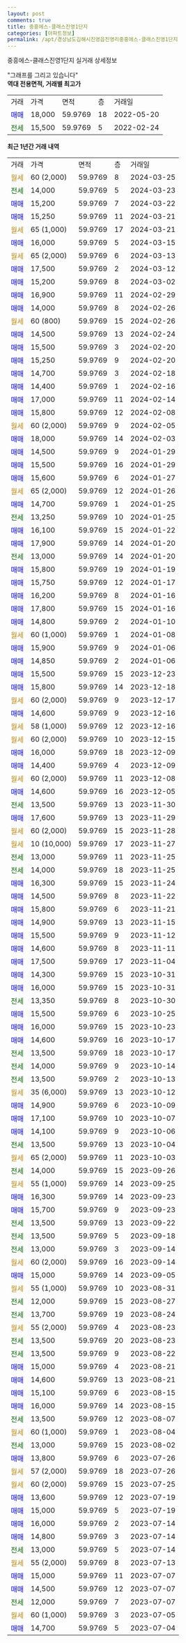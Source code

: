 ```yaml
---
layout: post
comments: true
title: 중흥에스-클래스진영1단지
categories: [아파트정보]
permalink: /apt/경상남도김해시진영읍진영리중흥에스-클래스진영1단지
---
```


중흥에스-클래스진영1단지 실거래 상세정보

<script type="text/javascript">
  google.charts.load('current', {'packages':['line', 'corechart']});
  google.charts.setOnLoadCallback(drawChart);

  function drawChart() {
    var data = new google.visualization.DataTable();
    data.addColumn('date', '거래일');
    data.addColumn('number', "매매");
    data.addColumn('number', "전세");
    data.addColumn('number', "전매");

    data.addRows([[new Date(Date.parse("2024-03-25")), null, null, null], [new Date(Date.parse("2024-03-23")), null, 14000, null], [new Date(Date.parse("2024-03-22")), 15200, null, null], [new Date(Date.parse("2024-03-21")), 15250, null, null], [new Date(Date.parse("2024-03-21")), null, null, null], [new Date(Date.parse("2024-03-15")), 16000, null, null], [new Date(Date.parse("2024-03-13")), null, null, null], [new Date(Date.parse("2024-03-12")), 17500, null, null], [new Date(Date.parse("2024-03-02")), 15200, null, null], [new Date(Date.parse("2024-02-29")), 16900, null, null], [new Date(Date.parse("2024-02-26")), 14000, null, null], [new Date(Date.parse("2024-02-26")), null, null, null], [new Date(Date.parse("2024-02-24")), 14500, null, null], [new Date(Date.parse("2024-02-20")), 15500, null, null], [new Date(Date.parse("2024-02-20")), 15250, null, null], [new Date(Date.parse("2024-02-18")), 14700, null, null], [new Date(Date.parse("2024-02-16")), 14400, null, null], [new Date(Date.parse("2024-02-14")), 17000, null, null], [new Date(Date.parse("2024-02-08")), 15800, null, null], [new Date(Date.parse("2024-02-05")), null, null, null], [new Date(Date.parse("2024-02-03")), 18000, null, null], [new Date(Date.parse("2024-01-29")), 14500, null, null], [new Date(Date.parse("2024-01-29")), 15500, null, null], [new Date(Date.parse("2024-01-27")), 15600, null, null], [new Date(Date.parse("2024-01-26")), null, null, null], [new Date(Date.parse("2024-01-25")), 14700, null, null], [new Date(Date.parse("2024-01-25")), null, 13250, null], [new Date(Date.parse("2024-01-22")), 16100, null, null], [new Date(Date.parse("2024-01-20")), 17900, null, null], [new Date(Date.parse("2024-01-20")), null, 13000, null], [new Date(Date.parse("2024-01-19")), 15800, null, null], [new Date(Date.parse("2024-01-17")), 15750, null, null], [new Date(Date.parse("2024-01-16")), 16200, null, null], [new Date(Date.parse("2024-01-16")), 17800, null, null], [new Date(Date.parse("2024-01-10")), 14800, null, null], [new Date(Date.parse("2024-01-08")), null, null, null], [new Date(Date.parse("2024-01-06")), 15900, null, null], [new Date(Date.parse("2024-01-06")), 14850, null, null], [new Date(Date.parse("2023-12-23")), 15500, null, null], [new Date(Date.parse("2023-12-18")), 15800, null, null], [new Date(Date.parse("2023-12-17")), null, null, null], [new Date(Date.parse("2023-12-16")), 14600, null, null], [new Date(Date.parse("2023-12-16")), null, null, null], [new Date(Date.parse("2023-12-15")), null, null, null], [new Date(Date.parse("2023-12-09")), 16000, null, null], [new Date(Date.parse("2023-12-09")), 14400, null, null], [new Date(Date.parse("2023-12-08")), null, null, null], [new Date(Date.parse("2023-12-05")), 14600, null, null], [new Date(Date.parse("2023-11-30")), null, 13500, null], [new Date(Date.parse("2023-11-29")), 17600, null, null], [new Date(Date.parse("2023-11-28")), null, null, null], [new Date(Date.parse("2023-11-27")), null, null, null], [new Date(Date.parse("2023-11-25")), null, 13000, null], [new Date(Date.parse("2023-11-25")), null, 14000, null], [new Date(Date.parse("2023-11-24")), 16300, null, null], [new Date(Date.parse("2023-11-22")), 14500, null, null], [new Date(Date.parse("2023-11-21")), 15800, null, null], [new Date(Date.parse("2023-11-15")), 14900, null, null], [new Date(Date.parse("2023-11-12")), 15500, null, null], [new Date(Date.parse("2023-11-11")), 14600, null, null], [new Date(Date.parse("2023-11-04")), 17500, null, null], [new Date(Date.parse("2023-10-31")), 14300, null, null], [new Date(Date.parse("2023-10-31")), 16000, null, null], [new Date(Date.parse("2023-10-30")), null, 13350, null], [new Date(Date.parse("2023-10-25")), 15500, null, null], [new Date(Date.parse("2023-10-23")), 16000, null, null], [new Date(Date.parse("2023-10-17")), 14600, null, null], [new Date(Date.parse("2023-10-17")), null, 13500, null], [new Date(Date.parse("2023-10-14")), null, 14000, null], [new Date(Date.parse("2023-10-13")), null, 13500, null], [new Date(Date.parse("2023-10-12")), null, null, null], [new Date(Date.parse("2023-10-09")), 14900, null, null], [new Date(Date.parse("2023-10-07")), 17100, null, null], [new Date(Date.parse("2023-10-06")), 14100, null, null], [new Date(Date.parse("2023-10-04")), null, 13500, null], [new Date(Date.parse("2023-10-03")), null, null, null], [new Date(Date.parse("2023-09-26")), null, 14000, null], [new Date(Date.parse("2023-09-25")), null, null, null], [new Date(Date.parse("2023-09-23")), 16300, null, null], [new Date(Date.parse("2023-09-23")), 15700, null, null], [new Date(Date.parse("2023-09-22")), null, 13500, null], [new Date(Date.parse("2023-09-18")), null, 13500, null], [new Date(Date.parse("2023-09-14")), null, 13000, null], [new Date(Date.parse("2023-09-14")), null, null, null], [new Date(Date.parse("2023-09-05")), 15000, null, null], [new Date(Date.parse("2023-08-31")), null, null, null], [new Date(Date.parse("2023-08-27")), null, 12000, null], [new Date(Date.parse("2023-08-24")), null, 13700, null], [new Date(Date.parse("2023-08-23")), null, null, null], [new Date(Date.parse("2023-08-23")), null, 13500, null], [new Date(Date.parse("2023-08-22")), null, 13500, null], [new Date(Date.parse("2023-08-21")), 15000, null, null], [new Date(Date.parse("2023-08-21")), 14600, null, null], [new Date(Date.parse("2023-08-15")), 15100, null, null], [new Date(Date.parse("2023-08-15")), 16000, null, null], [new Date(Date.parse("2023-08-07")), null, 13500, null], [new Date(Date.parse("2023-08-04")), null, null, null], [new Date(Date.parse("2023-08-02")), null, 13000, null], [new Date(Date.parse("2023-07-26")), 13800, null, null], [new Date(Date.parse("2023-07-26")), null, null, null], [new Date(Date.parse("2023-07-25")), null, null, null], [new Date(Date.parse("2023-07-19")), 13600, null, null], [new Date(Date.parse("2023-07-19")), 15000, null, null], [new Date(Date.parse("2023-07-14")), 16000, null, null], [new Date(Date.parse("2023-07-14")), 14800, null, null], [new Date(Date.parse("2023-07-14")), null, 13000, null], [new Date(Date.parse("2023-07-13")), null, null, null], [new Date(Date.parse("2023-07-07")), 15000, null, null], [new Date(Date.parse("2023-07-07")), 14500, null, null], [new Date(Date.parse("2023-07-07")), null, 12000, null], [new Date(Date.parse("2023-07-05")), null, null, null], [new Date(Date.parse("2023-07-04")), 14700, null, null]]);

    var options = {
      hAxis: {
        format: 'yyyy/MM/dd'
      },    
      lineWidth: 0,
      pointsVisible: true,    
      title: '최근 1년간 유형별 실거래가 분포',
      legend: { position: 'bottom' }
    };

    var formatter = new google.visualization.NumberFormat({pattern:'###,###'} );
    formatter.format(data, 1);
    formatter.format(data, 2);
    
    setTimeout(function() {
        var chart = new google.visualization.LineChart(document.getElementById('columnchart_material'));
        chart.draw(data, (options));
        document.getElementById('loading').style.display = 'none';
    }, 200);
  }
</script>


<div id="loading" style="z-index:20; display: block; margin-left: 0px">"그래프를 그리고 있습니다"</div>
<div id="columnchart_material" style="width: 95%; margin-left: 0px; display: block"></div>
<!-- contents start -->
<b>역대 전용면적, 거래별 최고가</b>
<table class="sortable">
    <tr>
      <td>거래</td>
      <td>가격</td>
      <td>면적</td>
      <td>층</td>
      <td>거래일</td>
    </tr>
        <tr>
          <td><a style="color: blue">매매</a></td>
          <td>18,000</td>
          <td>59.9769</td>
          <td>18</td>
          <td>2022-05-20</td>
        </tr>        
        <tr>
              <td><a style="color: darkgreen">전세</a></td>
              <td>15,500</td>
              <td>59.9769</td>
              <td>5</td>
              <td>2022-02-24</td>
            </tr>        
    
</table>

<b>최근 1년간 거래 내역</b>

<table class="sortable">
    <tr>
      <td>거래</td>
      <td>가격</td>
      <td>면적</td>
      <td>층</td>
      <td>거래일</td>
    </tr>
    <tr>
      <td><a style="color: darkgoldenrod">월세</a></td>
      <td>60 (2,000)</td>
      <td>59.9769</td>
      <td>8</td>
      <td>2024-03-25</td>
    </tr>          <tr>
      <td><a style="color: darkgreen">전세</a></td>
      <td>14,000</td>
      <td>59.9769</td>
      <td>5</td>
      <td>2024-03-23</td>
    </tr>          <tr>
      <td><a style="color: blue">매매</a></td>
      <td>15,200</td>
      <td>59.9769</td>
      <td>7</td>
      <td>2024-03-22</td>
    </tr>          <tr>
      <td><a style="color: blue">매매</a></td>
      <td>15,250</td>
      <td>59.9769</td>
      <td>11</td>
      <td>2024-03-21</td>
    </tr>          <tr>
      <td><a style="color: darkgoldenrod">월세</a></td>
      <td>65 (1,000)</td>
      <td>59.9769</td>
      <td>17</td>
      <td>2024-03-21</td>
    </tr>          <tr>
      <td><a style="color: blue">매매</a></td>
      <td>16,000</td>
      <td>59.9769</td>
      <td>5</td>
      <td>2024-03-15</td>
    </tr>          <tr>
      <td><a style="color: darkgoldenrod">월세</a></td>
      <td>65 (2,000)</td>
      <td>59.9769</td>
      <td>6</td>
      <td>2024-03-13</td>
    </tr>          <tr>
      <td><a style="color: blue">매매</a></td>
      <td>17,500</td>
      <td>59.9769</td>
      <td>2</td>
      <td>2024-03-12</td>
    </tr>          <tr>
      <td><a style="color: blue">매매</a></td>
      <td>15,200</td>
      <td>59.9769</td>
      <td>8</td>
      <td>2024-03-02</td>
    </tr>          <tr>
      <td><a style="color: blue">매매</a></td>
      <td>16,900</td>
      <td>59.9769</td>
      <td>11</td>
      <td>2024-02-29</td>
    </tr>          <tr>
      <td><a style="color: blue">매매</a></td>
      <td>14,000</td>
      <td>59.9769</td>
      <td>8</td>
      <td>2024-02-26</td>
    </tr>          <tr>
      <td><a style="color: darkgoldenrod">월세</a></td>
      <td>60 (800)</td>
      <td>59.9769</td>
      <td>15</td>
      <td>2024-02-26</td>
    </tr>          <tr>
      <td><a style="color: blue">매매</a></td>
      <td>14,500</td>
      <td>59.9769</td>
      <td>13</td>
      <td>2024-02-24</td>
    </tr>          <tr>
      <td><a style="color: blue">매매</a></td>
      <td>15,500</td>
      <td>59.9769</td>
      <td>3</td>
      <td>2024-02-20</td>
    </tr>          <tr>
      <td><a style="color: blue">매매</a></td>
      <td>15,250</td>
      <td>59.9769</td>
      <td>9</td>
      <td>2024-02-20</td>
    </tr>          <tr>
      <td><a style="color: blue">매매</a></td>
      <td>14,700</td>
      <td>59.9769</td>
      <td>3</td>
      <td>2024-02-18</td>
    </tr>          <tr>
      <td><a style="color: blue">매매</a></td>
      <td>14,400</td>
      <td>59.9769</td>
      <td>1</td>
      <td>2024-02-16</td>
    </tr>          <tr>
      <td><a style="color: blue">매매</a></td>
      <td>17,000</td>
      <td>59.9769</td>
      <td>11</td>
      <td>2024-02-14</td>
    </tr>          <tr>
      <td><a style="color: blue">매매</a></td>
      <td>15,800</td>
      <td>59.9769</td>
      <td>12</td>
      <td>2024-02-08</td>
    </tr>          <tr>
      <td><a style="color: darkgoldenrod">월세</a></td>
      <td>60 (2,000)</td>
      <td>59.9769</td>
      <td>9</td>
      <td>2024-02-05</td>
    </tr>          <tr>
      <td><a style="color: blue">매매</a></td>
      <td>18,000</td>
      <td>59.9769</td>
      <td>14</td>
      <td>2024-02-03</td>
    </tr>          <tr>
      <td><a style="color: blue">매매</a></td>
      <td>14,500</td>
      <td>59.9769</td>
      <td>9</td>
      <td>2024-01-29</td>
    </tr>          <tr>
      <td><a style="color: blue">매매</a></td>
      <td>15,500</td>
      <td>59.9769</td>
      <td>16</td>
      <td>2024-01-29</td>
    </tr>          <tr>
      <td><a style="color: blue">매매</a></td>
      <td>15,600</td>
      <td>59.9769</td>
      <td>6</td>
      <td>2024-01-27</td>
    </tr>          <tr>
      <td><a style="color: darkgoldenrod">월세</a></td>
      <td>65 (2,000)</td>
      <td>59.9769</td>
      <td>12</td>
      <td>2024-01-26</td>
    </tr>          <tr>
      <td><a style="color: blue">매매</a></td>
      <td>14,700</td>
      <td>59.9769</td>
      <td>1</td>
      <td>2024-01-25</td>
    </tr>          <tr>
      <td><a style="color: darkgreen">전세</a></td>
      <td>13,250</td>
      <td>59.9769</td>
      <td>10</td>
      <td>2024-01-25</td>
    </tr>          <tr>
      <td><a style="color: blue">매매</a></td>
      <td>16,100</td>
      <td>59.9769</td>
      <td>15</td>
      <td>2024-01-22</td>
    </tr>          <tr>
      <td><a style="color: blue">매매</a></td>
      <td>17,900</td>
      <td>59.9769</td>
      <td>14</td>
      <td>2024-01-20</td>
    </tr>          <tr>
      <td><a style="color: darkgreen">전세</a></td>
      <td>13,000</td>
      <td>59.9769</td>
      <td>14</td>
      <td>2024-01-20</td>
    </tr>          <tr>
      <td><a style="color: blue">매매</a></td>
      <td>15,800</td>
      <td>59.9769</td>
      <td>19</td>
      <td>2024-01-19</td>
    </tr>          <tr>
      <td><a style="color: blue">매매</a></td>
      <td>15,750</td>
      <td>59.9769</td>
      <td>12</td>
      <td>2024-01-17</td>
    </tr>          <tr>
      <td><a style="color: blue">매매</a></td>
      <td>16,200</td>
      <td>59.9769</td>
      <td>8</td>
      <td>2024-01-16</td>
    </tr>          <tr>
      <td><a style="color: blue">매매</a></td>
      <td>17,800</td>
      <td>59.9769</td>
      <td>15</td>
      <td>2024-01-16</td>
    </tr>          <tr>
      <td><a style="color: blue">매매</a></td>
      <td>14,800</td>
      <td>59.9769</td>
      <td>2</td>
      <td>2024-01-10</td>
    </tr>          <tr>
      <td><a style="color: darkgoldenrod">월세</a></td>
      <td>60 (1,000)</td>
      <td>59.9769</td>
      <td>1</td>
      <td>2024-01-08</td>
    </tr>          <tr>
      <td><a style="color: blue">매매</a></td>
      <td>15,900</td>
      <td>59.9769</td>
      <td>9</td>
      <td>2024-01-06</td>
    </tr>          <tr>
      <td><a style="color: blue">매매</a></td>
      <td>14,850</td>
      <td>59.9769</td>
      <td>2</td>
      <td>2024-01-06</td>
    </tr>          <tr>
      <td><a style="color: blue">매매</a></td>
      <td>15,500</td>
      <td>59.9769</td>
      <td>15</td>
      <td>2023-12-23</td>
    </tr>          <tr>
      <td><a style="color: blue">매매</a></td>
      <td>15,800</td>
      <td>59.9769</td>
      <td>14</td>
      <td>2023-12-18</td>
    </tr>          <tr>
      <td><a style="color: darkgoldenrod">월세</a></td>
      <td>60 (2,000)</td>
      <td>59.9769</td>
      <td>9</td>
      <td>2023-12-17</td>
    </tr>          <tr>
      <td><a style="color: blue">매매</a></td>
      <td>14,600</td>
      <td>59.9769</td>
      <td>9</td>
      <td>2023-12-16</td>
    </tr>          <tr>
      <td><a style="color: darkgoldenrod">월세</a></td>
      <td>58 (1,000)</td>
      <td>59.9769</td>
      <td>12</td>
      <td>2023-12-16</td>
    </tr>          <tr>
      <td><a style="color: darkgoldenrod">월세</a></td>
      <td>60 (2,000)</td>
      <td>59.9769</td>
      <td>10</td>
      <td>2023-12-15</td>
    </tr>          <tr>
      <td><a style="color: blue">매매</a></td>
      <td>16,000</td>
      <td>59.9769</td>
      <td>18</td>
      <td>2023-12-09</td>
    </tr>          <tr>
      <td><a style="color: blue">매매</a></td>
      <td>14,400</td>
      <td>59.9769</td>
      <td>4</td>
      <td>2023-12-09</td>
    </tr>          <tr>
      <td><a style="color: darkgoldenrod">월세</a></td>
      <td>60 (2,000)</td>
      <td>59.9769</td>
      <td>11</td>
      <td>2023-12-08</td>
    </tr>          <tr>
      <td><a style="color: blue">매매</a></td>
      <td>14,600</td>
      <td>59.9769</td>
      <td>16</td>
      <td>2023-12-05</td>
    </tr>          <tr>
      <td><a style="color: darkgreen">전세</a></td>
      <td>13,500</td>
      <td>59.9769</td>
      <td>13</td>
      <td>2023-11-30</td>
    </tr>          <tr>
      <td><a style="color: blue">매매</a></td>
      <td>17,600</td>
      <td>59.9769</td>
      <td>13</td>
      <td>2023-11-29</td>
    </tr>          <tr>
      <td><a style="color: darkgoldenrod">월세</a></td>
      <td>60 (2,000)</td>
      <td>59.9769</td>
      <td>15</td>
      <td>2023-11-28</td>
    </tr>          <tr>
      <td><a style="color: darkgoldenrod">월세</a></td>
      <td>10 (10,000)</td>
      <td>59.9769</td>
      <td>17</td>
      <td>2023-11-27</td>
    </tr>          <tr>
      <td><a style="color: darkgreen">전세</a></td>
      <td>13,000</td>
      <td>59.9769</td>
      <td>11</td>
      <td>2023-11-25</td>
    </tr>          <tr>
      <td><a style="color: darkgreen">전세</a></td>
      <td>14,000</td>
      <td>59.9769</td>
      <td>18</td>
      <td>2023-11-25</td>
    </tr>          <tr>
      <td><a style="color: blue">매매</a></td>
      <td>16,300</td>
      <td>59.9769</td>
      <td>15</td>
      <td>2023-11-24</td>
    </tr>          <tr>
      <td><a style="color: blue">매매</a></td>
      <td>14,500</td>
      <td>59.9769</td>
      <td>8</td>
      <td>2023-11-22</td>
    </tr>          <tr>
      <td><a style="color: blue">매매</a></td>
      <td>15,800</td>
      <td>59.9769</td>
      <td>6</td>
      <td>2023-11-21</td>
    </tr>          <tr>
      <td><a style="color: blue">매매</a></td>
      <td>14,900</td>
      <td>59.9769</td>
      <td>13</td>
      <td>2023-11-15</td>
    </tr>          <tr>
      <td><a style="color: blue">매매</a></td>
      <td>15,500</td>
      <td>59.9769</td>
      <td>9</td>
      <td>2023-11-12</td>
    </tr>          <tr>
      <td><a style="color: blue">매매</a></td>
      <td>14,600</td>
      <td>59.9769</td>
      <td>8</td>
      <td>2023-11-11</td>
    </tr>          <tr>
      <td><a style="color: blue">매매</a></td>
      <td>17,500</td>
      <td>59.9769</td>
      <td>17</td>
      <td>2023-11-04</td>
    </tr>          <tr>
      <td><a style="color: blue">매매</a></td>
      <td>14,300</td>
      <td>59.9769</td>
      <td>15</td>
      <td>2023-10-31</td>
    </tr>          <tr>
      <td><a style="color: blue">매매</a></td>
      <td>16,000</td>
      <td>59.9769</td>
      <td>15</td>
      <td>2023-10-31</td>
    </tr>          <tr>
      <td><a style="color: darkgreen">전세</a></td>
      <td>13,350</td>
      <td>59.9769</td>
      <td>8</td>
      <td>2023-10-30</td>
    </tr>          <tr>
      <td><a style="color: blue">매매</a></td>
      <td>15,500</td>
      <td>59.9769</td>
      <td>6</td>
      <td>2023-10-25</td>
    </tr>          <tr>
      <td><a style="color: blue">매매</a></td>
      <td>16,000</td>
      <td>59.9769</td>
      <td>15</td>
      <td>2023-10-23</td>
    </tr>          <tr>
      <td><a style="color: blue">매매</a></td>
      <td>14,600</td>
      <td>59.9769</td>
      <td>16</td>
      <td>2023-10-17</td>
    </tr>          <tr>
      <td><a style="color: darkgreen">전세</a></td>
      <td>13,500</td>
      <td>59.9769</td>
      <td>18</td>
      <td>2023-10-17</td>
    </tr>          <tr>
      <td><a style="color: darkgreen">전세</a></td>
      <td>14,000</td>
      <td>59.9769</td>
      <td>9</td>
      <td>2023-10-14</td>
    </tr>          <tr>
      <td><a style="color: darkgreen">전세</a></td>
      <td>13,500</td>
      <td>59.9769</td>
      <td>2</td>
      <td>2023-10-13</td>
    </tr>          <tr>
      <td><a style="color: darkgoldenrod">월세</a></td>
      <td>35 (6,000)</td>
      <td>59.9769</td>
      <td>13</td>
      <td>2023-10-12</td>
    </tr>          <tr>
      <td><a style="color: blue">매매</a></td>
      <td>14,900</td>
      <td>59.9769</td>
      <td>6</td>
      <td>2023-10-09</td>
    </tr>          <tr>
      <td><a style="color: blue">매매</a></td>
      <td>17,100</td>
      <td>59.9769</td>
      <td>10</td>
      <td>2023-10-07</td>
    </tr>          <tr>
      <td><a style="color: blue">매매</a></td>
      <td>14,100</td>
      <td>59.9769</td>
      <td>9</td>
      <td>2023-10-06</td>
    </tr>          <tr>
      <td><a style="color: darkgreen">전세</a></td>
      <td>13,500</td>
      <td>59.9769</td>
      <td>13</td>
      <td>2023-10-04</td>
    </tr>          <tr>
      <td><a style="color: darkgoldenrod">월세</a></td>
      <td>65 (2,000)</td>
      <td>59.9769</td>
      <td>11</td>
      <td>2023-10-03</td>
    </tr>          <tr>
      <td><a style="color: darkgreen">전세</a></td>
      <td>14,000</td>
      <td>59.9769</td>
      <td>15</td>
      <td>2023-09-26</td>
    </tr>          <tr>
      <td><a style="color: darkgoldenrod">월세</a></td>
      <td>55 (1,000)</td>
      <td>59.9769</td>
      <td>14</td>
      <td>2023-09-25</td>
    </tr>          <tr>
      <td><a style="color: blue">매매</a></td>
      <td>16,300</td>
      <td>59.9769</td>
      <td>14</td>
      <td>2023-09-23</td>
    </tr>          <tr>
      <td><a style="color: blue">매매</a></td>
      <td>15,700</td>
      <td>59.9769</td>
      <td>9</td>
      <td>2023-09-23</td>
    </tr>          <tr>
      <td><a style="color: darkgreen">전세</a></td>
      <td>13,500</td>
      <td>59.9769</td>
      <td>13</td>
      <td>2023-09-22</td>
    </tr>          <tr>
      <td><a style="color: darkgreen">전세</a></td>
      <td>13,500</td>
      <td>59.9769</td>
      <td>5</td>
      <td>2023-09-18</td>
    </tr>          <tr>
      <td><a style="color: darkgreen">전세</a></td>
      <td>13,000</td>
      <td>59.9769</td>
      <td>3</td>
      <td>2023-09-14</td>
    </tr>          <tr>
      <td><a style="color: darkgoldenrod">월세</a></td>
      <td>60 (2,000)</td>
      <td>59.9769</td>
      <td>16</td>
      <td>2023-09-14</td>
    </tr>          <tr>
      <td><a style="color: blue">매매</a></td>
      <td>15,000</td>
      <td>59.9769</td>
      <td>14</td>
      <td>2023-09-05</td>
    </tr>          <tr>
      <td><a style="color: darkgoldenrod">월세</a></td>
      <td>55 (1,000)</td>
      <td>59.9769</td>
      <td>10</td>
      <td>2023-08-31</td>
    </tr>          <tr>
      <td><a style="color: darkgreen">전세</a></td>
      <td>12,000</td>
      <td>59.9769</td>
      <td>15</td>
      <td>2023-08-27</td>
    </tr>          <tr>
      <td><a style="color: darkgreen">전세</a></td>
      <td>13,700</td>
      <td>59.9769</td>
      <td>19</td>
      <td>2023-08-24</td>
    </tr>          <tr>
      <td><a style="color: darkgoldenrod">월세</a></td>
      <td>55 (2,000)</td>
      <td>59.9769</td>
      <td>4</td>
      <td>2023-08-23</td>
    </tr>          <tr>
      <td><a style="color: darkgreen">전세</a></td>
      <td>13,500</td>
      <td>59.9769</td>
      <td>20</td>
      <td>2023-08-23</td>
    </tr>          <tr>
      <td><a style="color: darkgreen">전세</a></td>
      <td>13,500</td>
      <td>59.9769</td>
      <td>9</td>
      <td>2023-08-22</td>
    </tr>          <tr>
      <td><a style="color: blue">매매</a></td>
      <td>15,000</td>
      <td>59.9769</td>
      <td>4</td>
      <td>2023-08-21</td>
    </tr>          <tr>
      <td><a style="color: blue">매매</a></td>
      <td>14,600</td>
      <td>59.9769</td>
      <td>13</td>
      <td>2023-08-21</td>
    </tr>          <tr>
      <td><a style="color: blue">매매</a></td>
      <td>15,100</td>
      <td>59.9769</td>
      <td>6</td>
      <td>2023-08-15</td>
    </tr>          <tr>
      <td><a style="color: blue">매매</a></td>
      <td>16,000</td>
      <td>59.9769</td>
      <td>14</td>
      <td>2023-08-15</td>
    </tr>          <tr>
      <td><a style="color: darkgreen">전세</a></td>
      <td>13,500</td>
      <td>59.9769</td>
      <td>12</td>
      <td>2023-08-07</td>
    </tr>          <tr>
      <td><a style="color: darkgoldenrod">월세</a></td>
      <td>60 (1,000)</td>
      <td>59.9769</td>
      <td>1</td>
      <td>2023-08-04</td>
    </tr>          <tr>
      <td><a style="color: darkgreen">전세</a></td>
      <td>13,000</td>
      <td>59.9769</td>
      <td>15</td>
      <td>2023-08-02</td>
    </tr>          <tr>
      <td><a style="color: blue">매매</a></td>
      <td>13,800</td>
      <td>59.9769</td>
      <td>6</td>
      <td>2023-07-26</td>
    </tr>          <tr>
      <td><a style="color: darkgoldenrod">월세</a></td>
      <td>57 (2,000)</td>
      <td>59.9769</td>
      <td>18</td>
      <td>2023-07-26</td>
    </tr>          <tr>
      <td><a style="color: darkgoldenrod">월세</a></td>
      <td>60 (2,000)</td>
      <td>59.9769</td>
      <td>15</td>
      <td>2023-07-25</td>
    </tr>          <tr>
      <td><a style="color: blue">매매</a></td>
      <td>13,600</td>
      <td>59.9769</td>
      <td>12</td>
      <td>2023-07-19</td>
    </tr>          <tr>
      <td><a style="color: blue">매매</a></td>
      <td>15,000</td>
      <td>59.9769</td>
      <td>5</td>
      <td>2023-07-19</td>
    </tr>          <tr>
      <td><a style="color: blue">매매</a></td>
      <td>16,000</td>
      <td>59.9769</td>
      <td>2</td>
      <td>2023-07-14</td>
    </tr>          <tr>
      <td><a style="color: blue">매매</a></td>
      <td>14,800</td>
      <td>59.9769</td>
      <td>3</td>
      <td>2023-07-14</td>
    </tr>          <tr>
      <td><a style="color: darkgreen">전세</a></td>
      <td>13,000</td>
      <td>59.9769</td>
      <td>5</td>
      <td>2023-07-14</td>
    </tr>          <tr>
      <td><a style="color: darkgoldenrod">월세</a></td>
      <td>55 (2,000)</td>
      <td>59.9769</td>
      <td>8</td>
      <td>2023-07-13</td>
    </tr>          <tr>
      <td><a style="color: blue">매매</a></td>
      <td>15,000</td>
      <td>59.9769</td>
      <td>11</td>
      <td>2023-07-07</td>
    </tr>          <tr>
      <td><a style="color: blue">매매</a></td>
      <td>14,500</td>
      <td>59.9769</td>
      <td>12</td>
      <td>2023-07-07</td>
    </tr>          <tr>
      <td><a style="color: darkgreen">전세</a></td>
      <td>12,000</td>
      <td>59.9769</td>
      <td>7</td>
      <td>2023-07-07</td>
    </tr>          <tr>
      <td><a style="color: darkgoldenrod">월세</a></td>
      <td>60 (1,000)</td>
      <td>59.9769</td>
      <td>3</td>
      <td>2023-07-05</td>
    </tr>          <tr>
      <td><a style="color: blue">매매</a></td>
      <td>14,700</td>
      <td>59.9769</td>
      <td>5</td>
      <td>2023-07-04</td>
    </tr>      </table>
<!-- contents end -->    


